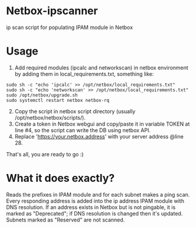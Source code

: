 # Netbox-ipscanner
ip scan script for populating IPAM module in Netbox

# Usage
1. Add required modules (ipcalc and networkscan) in netbox environment by adding them in local_requirements.txt, something like:
```
sudo sh -c "echo 'ipcalc' >> /opt/netbox/local_requirements.txt"
sudo sh -c "echo 'networkscan' >> /opt/netbox/local_requirements.txt"
sudo /opt/netbox/upgrade.sh
sudo systemctl restart netbox netbox-rq
```
2. Copy the script in netbox script directory (usually /opt/netbox/netbox/scripts/).
3. Create a token in Netbox webgui and copy/paste it in variable TOKEN at line #4, so the script can write the DB using netbox API.
4. Replace 'https://your.netbox.address' with your server address @line 28.

That's all, you are ready to go :)

# What it does exactly?
Reads the prefixes in IPAM module and for each subnet makes a ping scan. Every responding address is added into the ip address IPAM module with DNS resolution. If an address exists in Netbox but is not pingable, it is marked as "Deprecated"; if DNS resolution is changed then it's updated.
Subnets marked as "Reserved" are not scanned.
